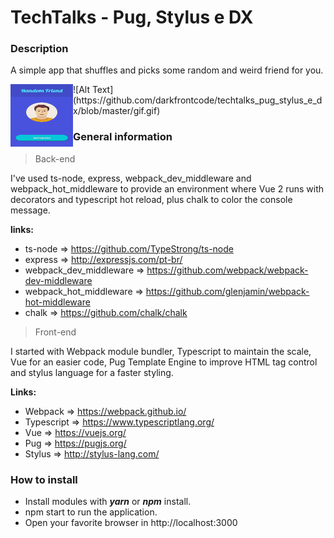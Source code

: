 # TechTalks - Pug, Stylus e DX

### Description
A simple app that shuffles and picks some random and weird friend for you.

<img align="left" width="100" height="100" src="https://github.com/darkfrontcode/techtalks_pug_stylus_e_dx/blob/master/gif.gif">
![Alt Text](https://github.com/darkfrontcode/techtalks_pug_stylus_e_dx/blob/master/gif.gif) 

### General information

> Back-end

I've used ts-node, express, webpack_dev_middleware and webpack_hot_middleware to provide an environment where Vue 2 runs with decorators and typescript hot reload, plus chalk to color the console message.

**links:**

* ts-node => https://github.com/TypeStrong/ts-node
* express => http://expressjs.com/pt-br/
* webpack_dev_middleware => https://github.com/webpack/webpack-dev-middleware
* webpack_hot_middleware => https://github.com/glenjamin/webpack-hot-middleware
* chalk => https://github.com/chalk/chalk


> Front-end

I started with Webpack module bundler, Typescript to maintain the scale, Vue for an easier code, Pug Template Engine to improve HTML tag control and stylus language for a faster styling.

**Links:**

* Webpack => https://webpack.github.io/
* Typescript => https://www.typescriptlang.org/
* Vue => https://vuejs.org/
* Pug => https://pugjs.org/
* Stylus => http://stylus-lang.com/

### How to install

* Install modules with **_yarn_** or **_npm_** install.
* npm start to run the application.
* Open your favorite browser in http://localhost:3000



